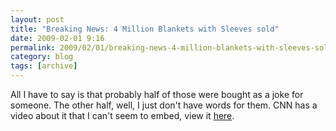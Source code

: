 ```yaml
---
layout: post
title: "Breaking News: 4 Million Blankets with Sleeves sold"
date: 2009-02-01 9:16
permalink: 2009/02/01/breaking-news-4-million-blankets-with-sleeves-sold
category: blog
tags: [archive]
---
```

All I have to say is that probably half of those were bought as a joke for someone.  The other half, well, I just don't have words for them.  CNN has a video about it that I can't seem to embed, view it <a href="http://www.cnn.com/video/#/video/living/2009/01/30/carroll.snuggie.cnn">here</a>.